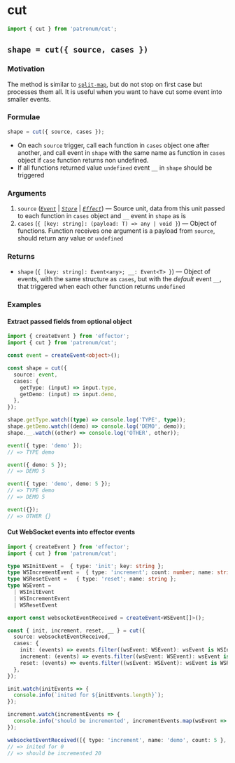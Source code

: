 # cut

```ts
import { cut } from 'patronum/cut';
```

## `shape = cut({ source, cases })`

### Motivation

The method is similar to [`split-map`], but do not stop on first case but processes them all.
It is useful when you want to have cut some event into smaller events.

[`split-map`]: https://effector.dev/docs/api/effector/split-map

### Formulae

```ts
shape = cut({ source, cases });
```

- On each `source` trigger, call each function in `cases` object one after another, and call event in `shape` with the same name as function in `cases` object if `case` function returns non undefined.
- If all functions returned value `undefined`  event `__` in `shape` should be triggered

### Arguments

1. `source` ([_`Event`_] | [_`Store`_] | [_`Effect`_]) — Source unit, data from this unit passed to each function in `cases` object and `__` event in `shape` as is
2. `cases` (`{ [key: string]: (payload: T) => any | void }`) — Object of functions. Function receives one argument is a payload from `source`, should return any value or `undefined`

### Returns

- `shape` (`{ [key: string]: Event<any>; __: Event<T> }`) — Object of events, with the same structure as `cases`, but with the _default_ event `__`, that triggered when each other function returns `undefined`

[_`event`_]: https://effector.dev/docs/api/effector/event
[_`effect`_]: https://effector.dev/docs/api/effector/effect
[_`store`_]: https://effector.dev/docs/api/effector/store

### Examples

#### Extract passed fields from optional object

```ts
import { createEvent } from 'effector';
import { cut } from 'patronum/cut';

const event = createEvent<object>();

const shape = cut({
  source: event,
  cases: {
    getType: (input) => input.type,
    getDemo: (input) => input.demo,
  },
});

shape.getType.watch((type) => console.log('TYPE', type));
shape.getDemo.watch((demo) => console.log('DEMO', demo));
shape.__.watch((other) => console.log('OTHER', other));

event({ type: 'demo' });
// => TYPE demo

event({ demo: 5 });
// => DEMO 5

event({ type: 'demo', demo: 5 });
// => TYPE demo
// => DEMO 5

event({});
// => OTHER {}
```

#### Cut WebSocket events into effector events

```ts
import { createEvent } from 'effector';
import { cut } from 'patronum/cut';

type WSInitEvent =  { type: 'init'; key: string };
type WSIncrementEvent =  { type: 'increment'; count: number; name: string };
type WSResetEvent =   { type: 'reset'; name: string };
type WSEvent =
  | WSInitEvent
  | WSIncrementEvent
  | WSResetEvent

export const websocketEventReceived = createEvent<WSEvent[]>();

const { init, increment, reset, __ } = cut({
  source: websocketEventReceived,
  cases: {
    init: (events) => events.filter((wsEvent: WSEvent): wsEvent is WSInitEvent => wsEvent.type === 'init'),
    increment: (events) => events.filter((wsEvent: WSEvent): wsEvent is WSIncrementEvent => wsEvent.type === 'increment'),
    reset: (events) => events.filter((wsEvent: WSEvent): wsEvent is WSResetEvent => wsEvent.type === 'reset'),
  },
});

init.watch(initEvents => {
  console.info(`inited for ${initEvents.length}`);
});

increment.watch(incrementEvents => {
  console.info('should be incremented', incrementEvents.map(wsEvent => wsEvent.count).reduce((a, b) => a + b));
});

websocketEventReceived([{ type: 'increment', name: 'demo', count: 5 }, { type: 'increment', name: 'demo', count: 15 }]);
// => inited for 0
// => should be incremented 20
```

